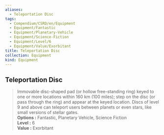 ```yaml
---
aliases:
  - Teleportation Disc
tags:
  - Compendium/CSRD/en/Equipment
  - Equipment/Fantastic
  - Equipment/Planetary-Vehicle
  - Equipment/Science-Fiction
  - Equipment/Level/6
  - Equipment/Value/Exorbitant
title: Teleportation Disc
collection: Equipment
kind: Equipment
---
```

## Teleportation Disc  
  
>Immovable disc-shaped pad (or hollow free-standing ring) keyed to one or more locations within 160 km (100 miles); step on the disc (or pass through the ring) and appear at the keyed location. Discs of level 9 and above can teleport users between planets or even stars, like small versions of stellar gates.  
> **Options :** Fantastic, Planetary Vehicle, Science Fiction  
> **Level :** 6  
> **Value :** Exorbitant